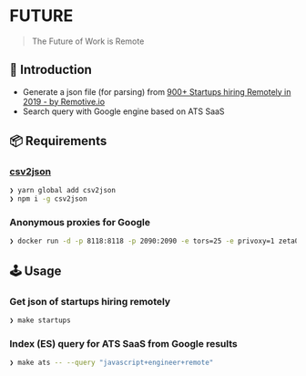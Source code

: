 # FUTURE

> The Future of Work is Remote

## 🐣 Introduction

* Generate a json file (for parsing) from [900+ Startups hiring Remotely in 2019 - by Remotive.io](https://docs.google.com/spreadsheets/d/1TLJSlNxCbwRNxy14Toe1PYwbCTY7h0CNHeer9J0VRzE)
* Search query with Google engine based on ATS SaaS

## 📦 Requirements

### [csv2json](https://www.npmjs.com/package/csv2json)

```sh
❯ yarn global add csv2json
❯ npm i -g csv2json
```

### Anonymous proxies for Google

```sh
❯ docker run -d -p 8118:8118 -p 2090:2090 -e tors=25 -e privoxy=1 zeta0/alpine-tor
```

## 🕹️ Usage

### Get json of startups hiring remotely

```sh
❯ make startups
```

### Index (ES) query for ATS SaaS from Google results

```sh
❯ make ats -- --query "javascript+engineer+remote"
```
